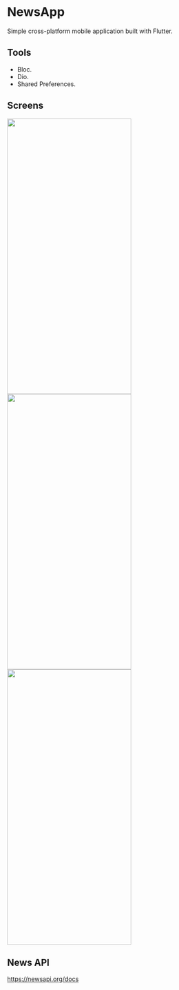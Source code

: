 # NewsApp
Simple cross-platform mobile application built with Flutter.

## Tools

- Bloc.
- Dio.
- Shared Preferences.

## Screens

<img src="https://user-images.githubusercontent.com/66799646/180768406-b1be59d3-2fb8-49c8-9565-83ffc98a8f42.png" height="640" width="288">
<img src="https://user-images.githubusercontent.com/66799646/180768416-206d5da9-42e4-49da-a82c-7bf18ade28ce.png" height="640" width="288">

<img src="https://user-images.githubusercontent.com/66799646/180768428-c15d3b22-e58d-4aba-aabc-d88223f55917.png" height="640" width="288">

## News API
https://newsapi.org/docs
